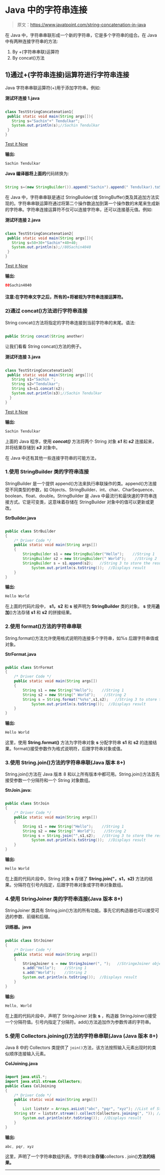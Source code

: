 # Java 中的字符串连接

> 原文：<https://www.javatpoint.com/string-concatenation-in-java>

在 Java 中，字符串串联形成一个新的字符串，它是多个字符串的组合。在 Java 中有两种连接字符串的方法:

1.  By +(字符串串联)运算符
2.  By concat()方法

## 1)通过+(字符串连接)运算符进行字符串连接

Java 字符串串联运算符(+)用于添加字符串。例如:

**测试环连接 1.java**

```java

class TestStringConcatenation1{
 public static void main(String args[]){
   String s="Sachin"+" Tendulkar";
   System.out.println(s);//Sachin Tendulkar
 }
}

```

[Test it Now](https://www.javatpoint.com/opr/test.jsp?filename=TestStringConcatenation1)

**输出:**

```java
Sachin Tendulkar

```

**Java 编译器将上面的**代码转换为:

```java

String s=(new StringBuilder()).append("Sachin").append(" Tendulkar).toString();

```

在 Java 中，字符串串联是通过 StringBuilder(或 StringBuffer)类及其追加方法实现的。字符串串联运算符通过将第二个操作数追加到第一个操作数的末尾来生成新的字符串。字符串连接运算符不仅可以连接字符串，还可以连接基元值。例如:

**测试环连接 2.java**

```java

class TestStringConcatenation2{
 public static void main(String args[]){
   String s=50+30+"Sachin"+40+40;
   System.out.println(s);//80Sachin4040
 }
}

```

[Test it Now](https://www.javatpoint.com/opr/test.jsp?filename=TestStringConcatenation2)

**输出:**

```java
80Sachin4040

```

#### 注意:在字符串文字之后，所有的+将被视为字符串连接运算符。

### 2)通过 concat()方法进行字符串连接

String concat()方法将指定的字符串连接到当前字符串的末尾。语法:

```java

public String concat(String another)

```

让我们看看 String concat()方法的例子。

**测试环连接 3.java**

```java

class TestStringConcatenation3{
 public static void main(String args[]){
   String s1="Sachin ";
   String s2="Tendulkar";
   String s3=s1.concat(s2);
   System.out.println(s3);//Sachin Tendulkar
  }
}

```

[Test it Now](https://www.javatpoint.com/opr/test.jsp?filename=TestStringConcatenation3)

**输出:**

```java
Sachin Tendulkar

```

上面的 Java 程序，使用 ***concat()*** 方法将两个 String 对象 ***s1*** 和 ***s2*** 连接起来，并将结果存储到 ***s3*** 对象中。

在 Java 中还有其他一些连接字符串的可能方法，

### 1.使用 StringBuilder 类的字符串连接

StringBuilder 是一个提供 append()方法来执行串联操作的类。append()方法接受不同类型的参数，如 Objects、StringBuilder、int、char、CharSequence、boolean、float、double。StringBuilder 是 Java 中最流行和最快速的字符串连接方式。它是可变类，这意味着存储在 StringBuilder 对象中的值可以更新或更改。

**StrBuilder.java**

```java

public class StrBuilder
{
    /* Driver Code */
	public static void main(String args[])
	{
		StringBuilder s1 = new StringBuilder("Hello");    //String 1
		StringBuilder s2 = new StringBuilder(" World");    //String 2
		StringBuilder s = s1.append(s2);   //String 3 to store the result
	    	System.out.println(s.toString());  //Displays result
	}
}

```

**输出:**

```java
Hello World

```

在上面的代码片段中， **s1，s2** 和 **s** 被声明为 **StringBuilder** 类的对象。 **s** 使用**追加**()方法存储 **s1** 和 **s2** 的拼接结果。

### 2.使用 format()方法的字符串串联

String.format()方法允许使用格式说明符连接多个字符串，如%s 后跟字符串值或对象。

**StrFormat.java**

```java

public class StrFormat
{
    /* Driver Code */
	public static void main(String args[])
	{
		String s1 = new String("Hello");    //String 1
		String s2 = new String(" World");    //String 2
		String s = String.format("%s%s",s1,s2);   //String 3 to store the result
	    	System.out.println(s.toString());  //Displays result
	}
}

```

**输出:**

```java
Hello World

```

这里，使用 **String.format()** 方法为字符串对象 **s** 分配字符串 **s1** 和 **s2** 的连接结果。format()接受参数作为格式说明符，后跟字符串对象或值。

### 3.使用 String.join()方法的字符串串联(Java 版本 8+)

String.join()方法在 Java 版本 8 和以上所有版本中都可用。String.join()方法首先接受参数一个分隔符和一个 String 对象数组。

**StrJoin.java:**

```java

public class StrJoin
{
    /* Driver Code */
	public static void main(String args[])
	{
		String s1 = new String("Hello");    //String 1
		String s2 = new String(" World");    //String 2
		String s = String.join("",s1,s2);   //String 3 to store the result
	    	System.out.println(s.toString());  //Displays result
	}
}

```

**输出:**

```java
Hello World

```

在上面的代码片段中，String 对象 **s** 存储了 **String.join("，s1，s2)** 方法的结果。分隔符在引号内指定，后跟字符串对象或字符串对象数组。

### 4.使用 StringJoiner 类的字符串连接(Java 版本 8+)

StringJoiner 类具有 String.join()方法的所有功能。事先它的构造器也可以接受可选的参数、前缀和后缀。

**训练器。java**

```java

public class StrJoiner
{
    /* Driver Code */
	public static void main(String args[])
	{
		StringJoiner s = new StringJoiner(", ");   //StringeJoiner object
		s.add("Hello");    //String 1 
		s.add("World");    //String 2
	  	System.out.println(s.toString());  //Displays result
	}
}

```

**输出:**

```java
Hello, World

```

在上面的代码片段中，声明了 StringJoiner 对象 **s** ，构造器 StringJoiner()接受一个分隔符值。引号内指定了分隔符。add()方法追加作为参数传递的字符串。

### 5.使用 Collectors.joining()方法的字符串串联(Java (Java 版本 8+)

Java 8 中的 Collectors 类提供了 `join()`方法，该方法按照输入元素出现时的类似顺序连接输入元素。

**ColJoining.java**

```java

import java.util.*;
import java.util.stream.Collectors;
public class ColJoining
{
    /* Driver Code */
	public static void main(String args[])
	{
	    List liststr = Arrays.asList("abc", "pqr", "xyz"); //List of String array
    String str = liststr.stream().collect(Collectors.joining(", ")); //performs joining operation
	    System.out.println(str.toString());  //Displays result
	}
} 
```

**输出:**

```java
abc, pqr, xyz

```

这里，声明了一个字符串数组列表。字符串对象**存储**collectors . join()**方法的结果。**

* * *